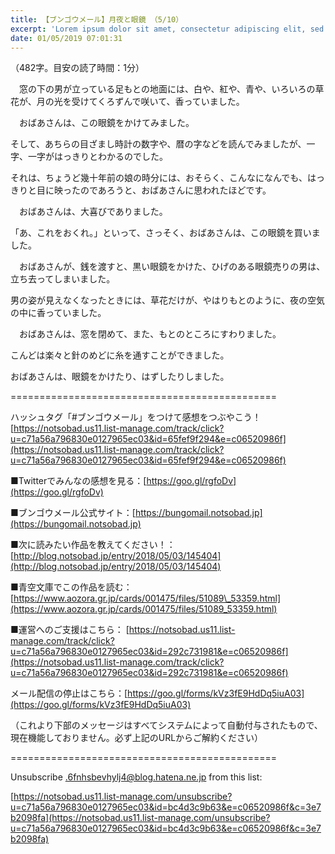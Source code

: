 ```yaml
---
title: 【ブンゴウメール】月夜と眼鏡 （5/10）
excerpt: 'Lorem ipsum dolor sit amet, consectetur adipiscing elit, sed do eiusmod tempor incididunt ut labore et dolore magna aliqua. Praesent elementum facilisis leo vel fringilla est ullamcorper eget. At imperdiet dui accumsan sit amet nulla facilisi morbi tempus.'
date: 01/05/2019 07:01:31
---
```


（482字。目安の読了時間：1分）

　窓の下の男が立っている足もとの地面には、白や、紅や、青や、いろいろの草花が、月の光を受けてくろずんで咲いて、香っていました。

　おばあさんは、この眼鏡をかけてみました。

そして、あちらの目ざまし時計の数字や、暦の字などを読んでみましたが、一字、一字がはっきりとわかるのでした。

それは、ちょうど幾十年前の娘の時分には、おそらく、こんなになんでも、はっきりと目に映ったのであろうと、おばあさんに思われたほどです。

　おばあさんは、大喜びでありました。

「あ、これをおくれ。」といって、さっそく、おばあさんは、この眼鏡を買いました。

　おばあさんが、銭を渡すと、黒い眼鏡をかけた、ひげのある眼鏡売りの男は、立ち去ってしまいました。

男の姿が見えなくなったときには、草花だけが、やはりもとのように、夜の空気の中に香っていました。

　おばあさんは、窓を閉めて、また、もとのところにすわりました。

こんどは楽々と針のめどに糸を通すことができました。

おばあさんは、眼鏡をかけたり、はずしたりしました。

\==============================================

ハッシュタグ「#ブンゴウメール」をつけて感想をつぶやこう！ [https://notsobad.us11.list-manage.com/track/click?u=c71a56a796830e0127965ec03&id=65fef9f294&e=c06520986f](https://notsobad.us11.list-manage.com/track/click?u=c71a56a796830e0127965ec03&id=65fef9f294&e=c06520986f)

■Twitterでみんなの感想を見る：[https://goo.gl/rgfoDv](https://goo.gl/rgfoDv)

■ブンゴウメール公式サイト：[https://bungomail.notsobad.jp](https://bungomail.notsobad.jp)

■次に読みたい作品を教えてください！：[http://blog.notsobad.jp/entry/2018/05/03/145404](http://blog.notsobad.jp/entry/2018/05/03/145404)

■青空文庫でこの作品を読む：[https://www.aozora.gr.jp/cards/001475/files/51089\_53359.html](https://www.aozora.gr.jp/cards/001475/files/51089_53359.html)

■運営へのご支援はこちら： [https://notsobad.us11.list-manage.com/track/click?u=c71a56a796830e0127965ec03&id=292c731981&e=c06520986f](https://notsobad.us11.list-manage.com/track/click?u=c71a56a796830e0127965ec03&id=292c731981&e=c06520986f)

メール配信の停止はこちら：[https://goo.gl/forms/kVz3fE9HdDq5iuA03](https://goo.gl/forms/kVz3fE9HdDq5iuA03)

（これより下部のメッセージはすべてシステムによって自動付与されたもので、現在機能しておりません。必ず上記のURLからご解約ください）

\==============================================

Unsubscribe .6fnhsbevhylj4@blog.hatena.ne.jp from this list:

[https://notsobad.us11.list-manage.com/unsubscribe?u=c71a56a796830e0127965ec03&id=bc4d3c9b63&e=c06520986f&c=3e7b2098fa](https://notsobad.us11.list-manage.com/unsubscribe?u=c71a56a796830e0127965ec03&id=bc4d3c9b63&e=c06520986f&c=3e7b2098fa)